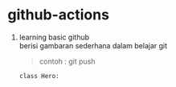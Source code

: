 # github-actions

1. learning basic github\
   berisi gambaran sederhana dalam belajar git
   > contoh : git push
   ```
   class Hero:
   ```
